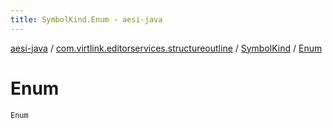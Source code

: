 ```yaml
---
title: SymbolKind.Enum - aesi-java
---
```


[aesi-java](../../index.html) / [com.virtlink.editorservices.structureoutline](../index.html) / [SymbolKind](index.html) / [Enum](.)

# Enum

`Enum`